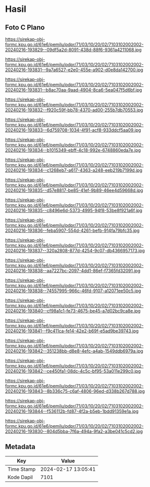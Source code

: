 # Hasil

## Foto C Plano

https://sirekap-obj-formc.kpu.go.id/61e6/pemilu/pdpr/71/03/10/20/02/7103102002002-20240216-193829--09df5a2d-8091-438d-88f6-9361a4211068.jpg

https://sirekap-obj-formc.kpu.go.id/61e6/pemilu/pdpr/71/03/10/20/02/7103102002002-20240216-193831--9a7a6527-e2e0-455e-a902-d0e8da142700.jpg

https://sirekap-obj-formc.kpu.go.id/61e6/pemilu/pdpr/71/03/10/20/02/7103102002002-20240216-193831--b8ac70aa-9aad-4904-8ca6-5ea047f5d6bf.jpg

https://sirekap-obj-formc.kpu.go.id/61e6/pemilu/pdpr/71/03/10/20/02/7103102002002-20240216-193832--f920c59f-bb78-4370-ad00-255b7db70553.jpg

https://sirekap-obj-formc.kpu.go.id/61e6/pemilu/pdpr/71/03/10/20/02/7103102002002-20240216-193833--6d759708-1034-4f91-acf8-933ddcf5aa09.jpg

https://sirekap-obj-formc.kpu.go.id/61e6/pemilu/pdpr/71/03/10/20/02/7103102002002-20240216-193834--b1015349-ebff-4c18-992e-6748860eda7e.jpg

https://sirekap-obj-formc.kpu.go.id/61e6/pemilu/pdpr/71/03/10/20/02/7103102002002-20240216-193834--c1268eb7-a617-4363-a248-eeb219b7199d.jpg

https://sirekap-obj-formc.kpu.go.id/61e6/pemilu/pdpr/71/03/10/20/02/7103102002002-20240216-193835--d57e8817-be85-41ef-9b89-46ee4d59668d.jpg

https://sirekap-obj-formc.kpu.go.id/61e6/pemilu/pdpr/71/03/10/20/02/7103102002002-20240216-193835--c8496e6d-5373-4995-94f8-53be8f921a6f.jpg

https://sirekap-obj-formc.kpu.go.id/61e6/pemilu/pdpr/71/03/10/20/02/7103102002002-20240216-193836--feba5907-554d-4261-befb-914fa79bfc35.jpg

https://sirekap-obj-formc.kpu.go.id/61e6/pemilu/pdpr/71/03/10/20/02/7103102002002-20240216-193837--320a2808-877d-4254-9c07-db4366957173.jpg

https://sirekap-obj-formc.kpu.go.id/61e6/pemilu/pdpr/71/03/10/20/02/7103102002002-20240216-193838--aa7227bc-2097-4dd1-86ef-f7365fd32091.jpg

https://sirekap-obj-formc.kpu.go.id/61e6/pemilu/pdpr/71/03/10/20/02/7103102002002-20240216-193838--74557995-966c-46fd-9107-a12071ee50c5.jpg

https://sirekap-obj-formc.kpu.go.id/61e6/pemilu/pdpr/71/03/10/20/02/7103102002002-20240216-193840--cf98a1c1-fe73-4675-be45-a7d02bc9ca8e.jpg

https://sirekap-obj-formc.kpu.go.id/61e6/pemilu/pdpr/71/03/10/20/02/7103102002002-20240216-193841--f9c411ca-fe14-42e2-b69f-e5ad9be39743.jpg

https://sirekap-obj-formc.kpu.go.id/61e6/pemilu/pdpr/71/03/10/20/02/7103102002002-20240216-193842--351238bb-d8e8-4efc-a4ab-1549ddb6979a.jpg

https://sirekap-obj-formc.kpu.go.id/61e6/pemilu/pdpr/71/03/10/20/02/7103102002002-20240216-193842--ce450fa1-08dc-4c5c-bf95-53a011e299c0.jpg

https://sirekap-obj-formc.kpu.go.id/61e6/pemilu/pdpr/71/03/10/20/02/7103102002002-20240216-193843--8b336c75-c6af-4806-96ed-d338b267d788.jpg

https://sirekap-obj-formc.kpu.go.id/61e6/pemilu/pdpr/71/03/10/20/02/7103102002002-20240216-193844--f536112b-fd87-4f2a-b5eb-1bdd91359e1a.jpg

https://sirekap-obj-formc.kpu.go.id/61e6/pemilu/pdpr/71/03/10/20/02/7103102002002-20240216-193830--804d5bba-7f6a-494a-9fa2-a3be041c5cd2.jpg


## Metadata

| Key        | Value               |
| ---------- | ------------------- |
| Time Stamp | 2024-02-17 13:05:41 |
| Kode Dapil | 7101                |




